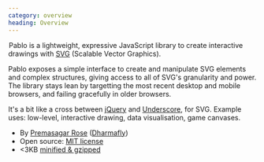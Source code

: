 ```yaml
--- 
category: overview
heading: Overview
---
```

&#8202;<span class="project-name">Pablo</span> is a lightweight, expressive JavaScript library to create interactive drawings with [SVG][svg] (Scalable Vector Graphics).

Pablo exposes a simple interface to create and manipulate SVG elements and complex structures, giving access to all of SVG's granularity and power. The library stays lean by targetting the most recent desktop and mobile browsers, and failing gracefully in older browsers.

It's a bit like a cross between [jQuery][jquery] and [Underscore][_], for SVG. Example uses: low-level, interactive drawing, data visualisation, game canvases.

* By [Premasagar Rose][prem] ([Dharmafly][df])
* Open source: [MIT license][mit]
* &lt;3KB [minified & gzipped][pablo-min]


[prem]: http://premasagar.com
[df]: http://dharmafly.com
[mit]: http://opensource.org/licenses/mit-license.php
[svg]: https://developer.mozilla.org/en/SVG
[pablo-min]: https://github.com/downloads/dharmafly/pablo/pablo.min.js
[jquery]: http://jquery.com
[_]: http://documentcloud.github.com/underscore/